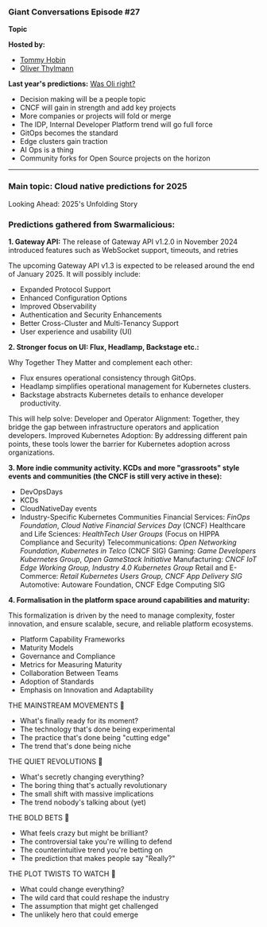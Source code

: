 ### Giant Conversations Episode #27

**Topic** 


**Hosted by:** 

* [Tommy Hobin](https://twitter.com/tommyhobin)
* [Oliver Thylmann](https://twitter.com/othylmann)

**Last year's predictions:** [Was Oli right?](https://www.giantswarm.io/blog/cloud-native-predictions-for-2024) 

- Decision making will be a people topic
- CNCF will gain in strength and add key projects
- More companies or projects will fold or merge
- The IDP, Internal Developer Platform trend will go full force
- GitOps becomes the standard
- Edge clusters gain traction
- AI Ops is a thing
- Community forks for Open Source projects on the horizon
------------------------------------------------------------------------------------------------------------------------------
### Main topic: Cloud native predictions for 2025

Looking Ahead: 2025's Unfolding Story

### Predictions gathered from Swarmalicious:

**1. Gateway API:**
The release of Gateway API v1.2.0 in November 2024 introduced features such as WebSocket support, timeouts, and retries

The upcoming Gateway API v1.3 is expected to be released around the end of January 2025. It will possibly include:
- Expanded Protocol Support
- Enhanced Configuration Options
- Improved Observability
- Authentication and Security Enhancements
- Better Cross-Cluster and Multi-Tenancy Support
- User experience and usability (UI)

**2. Stronger focus on UI: Flux, Headlamp, Backstage etc.:**

Why Together They Matter and complement each other:
- Flux ensures operational consistency through GitOps.
- Headlamp simplifies operational management for Kubernetes clusters.
- Backstage abstracts Kubernetes details to enhance developer productivity.

This will help solve:
Developer and Operator Alignment: Together, they bridge the gap between infrastructure operators and application developers.
Improved Kubernetes Adoption: By addressing different pain points, these tools lower the barrier for Kubernetes adoption across organizations.

**3. More indie community activity. KCDs and more "grassroots" style events and communities (the CNCF is still very active in these):** 
- DevOpsDays
- KCDs
- CloudNativeDay events
- Industry-Specific Kubernetes Communities
Financial Services: _FinOps Foundation_, _Cloud Native Financial Services Day_ (CNCF)
Healthcare and Life Sciences: _HealthTech User Groups_ (Focus on HIPPA Compliance and Security)
Telecommunications: _Open Networking Foundation_, _Kubernetes in Telco_ (CNCF SIG)
Gaming: _Game Developers Kubernetes Group_, _Open GameStack Initiative_
Manufacturing: _CNCF IoT Edge Working Group,_ _Industry 4.0 Kubernetes Group_
Retail and E-Commerce: _Retail Kubernetes Users Group,_ _CNCF App Delivery SIG_
Automotive: Autoware Foundation, CNCF Edge Computing SIG

**4. Formalisation in the platform space around capabilities and maturity:**

This formalization is driven by the need to manage complexity, foster innovation, and ensure scalable, secure, and reliable platform ecosystems.
- Platform Capability Frameworks
- Maturity Models
- Governance and Compliance
- Metrics for Measuring Maturity
- Collaboration Between Teams
- Adoption of Standards
- Emphasis on Innovation and Adaptability


THE MAINSTREAM MOVEMENTS 🌊

- What's finally ready for its moment?
- The technology that's done being experimental
- The practice that's done being "cutting edge"
- The trend that's done being niche

THE QUIET REVOLUTIONS 🌱

- What's secretly changing everything?
- The boring thing that's actually revolutionary
- The small shift with massive implications
- The trend nobody's talking about (yet)

THE BOLD BETS 🎲

- What feels crazy but might be brilliant?
- The controversial take you're willing to defend
- The counterintuitive trend you're betting on
- The prediction that makes people say "Really?"

THE PLOT TWISTS TO WATCH 🔄

- What could change everything?
- The wild card that could reshape the industry
- The assumption that might get challenged
- The unlikely hero that could emerge

